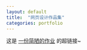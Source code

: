 ```yaml
---
layout: default
title:  "网页设计作品集"
categories: portfolio
---
```

    
[id]: https://tissues00.github.io/tissues00.github.io-project/  "Optional Title Here"
这是 [一份简陋的作业][id] 的超链接~